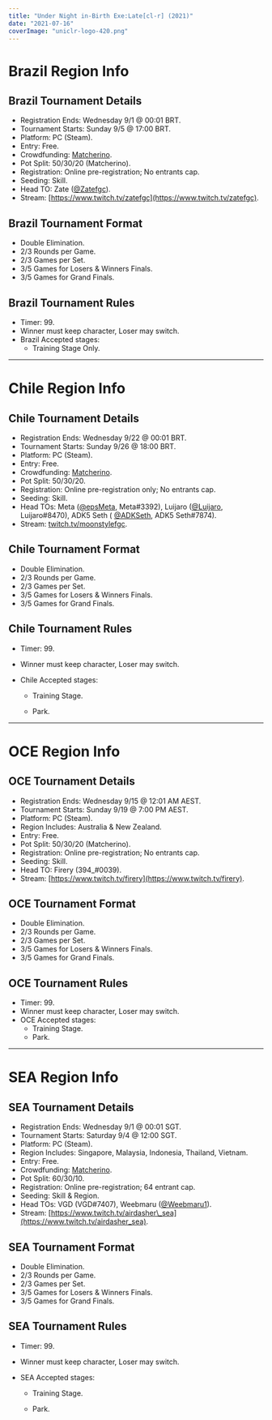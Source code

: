 ```yaml
---
title: "Under Night in-Birth Exe:Late[cl-r] (2021)"
date: "2021-07-16"
coverImage: "uniclr-logo-420.png"
---
```


# Brazil Region Info

## Brazil Tournament Details

- Registration Ends: Wednesday 9/1 @ 00:01 BRT.
- Tournament Starts: Sunday 9/5 @ 17:00 BRT.
- Platform: PC (Steam).
- Entry: Free.
- Crowdfunding: [Matcherino](https://matcherino.com/tournaments/56352).
- Pot Split: 50/30/20 (Matcherino).
- Registration: Online pre-registration; No entrants cap.
- Seeding: Skill.
- Head TO: Zate ([@Zatefgc](https://twitter.com/Zatefgc)).
- Stream: [https://www.twitch.tv/zatefgc](https://www.twitch.tv/zatefgc).

## Brazil Tournament Format

- Double Elimination.
- 2/3 Rounds per Game.
- 2/3 Games per Set.
- 3/5 Games for Losers & Winners Finals.
- 3/5 Games for Grand Finals.

## Brazil Tournament Rules

- Timer: 99.
- Winner must keep character, Loser may switch.
- Brazil Accepted stages:
    - Training Stage Only.

* * *

# Chile Region Info

## Chile Tournament Details

- Registration Ends: Wednesday 9/22 @ 00:01 BRT.
- Tournament Starts: Sunday 9/26 @ 18:00 BRT.
- Platform: PC (Steam).
- Entry: Free.
- Crowdfunding: [Matcherino](https://matcherino.com/tournaments/56353).
- Pot Split: 50/30/20.
- Registration: Online pre-registration only; No entrants cap.
- Seeding: Skill.
- Head TOs: Meta ([@epsMeta](https://twitter.com/epsMeta), Meta#3392), Luijaro ([@Luijaro](https://twitter.com/Luijaro), Luijaro#8470), ADK5 Seth ( [@ADKSeth](https://twitter.com/ADKSeth), ADK5 Seth#7874).
- Stream: [twitch.tv/moonstylefgc](https://www.twitch.tv/moonstylefgc).

## Chile Tournament Format

- Double Elimination.
- 2/3 Rounds per Game.
- 2/3 Games per Set.
- 3/5 Games for Losers & Winners Finals.
- 3/5 Games for Grand Finals.

## Chile Tournament Rules

- Timer: 99.
- Winner must keep character, Loser may switch.
- Chile Accepted stages:
    
    - Training Stage.
    
    - Park.

* * *

# OCE Region Info

## OCE Tournament Details

- Registration Ends: Wednesday 9/15 @ 12:01 AM AEST.
- Tournament Starts: Sunday 9/19 @ 7:00 PM AEST.
- Platform: PC (Steam).
- Region Includes: Australia & New Zealand.
- Entry: Free.
- Pot Split: 50/30/20 (Matcherino).
- Registration: Online pre-registration; No entrants cap.
- Seeding: Skill.
- Head TO: Firery (394\_#0039).
- Stream: [https://www.twitch.tv/firery](https://www.twitch.tv/firery).

## OCE Tournament Format

- Double Elimination.
- 2/3 Rounds per Game.
- 2/3 Games per Set.
- 3/5 Games for Losers & Winners Finals.
- 3/5 Games for Grand Finals.

## OCE Tournament Rules

- Timer: 99.
- Winner must keep character, Loser may switch.
- OCE Accepted stages:
    - Training Stage.
    - Park.

* * *

# SEA Region Info

## SEA Tournament Details

- Registration Ends: Wednesday 9/1 @ 00:01 SGT.
- Tournament Starts: Saturday 9/4 @ 12:00 SGT.
- Platform: PC (Steam).
- Region Includes: Singapore, Malaysia, Indonesia, Thailand, Vietnam.
- Entry: Free.
- Crowdfunding: [Matcherino](https://matcherino.com/tournaments/56354).
- Pot Split: 60/30/10.
- Registration: Online pre-registration; 64 entrant cap.
- Seeding: Skill & Region.
- Head TOs: VGD (VGD#7407), Weebmaru ([@Weebmaru1](https://twitter.com/Weebmaru1)).
- Stream: [https://www.twitch.tv/airdasher\_sea](https://www.twitch.tv/airdasher_sea).

## SEA Tournament Format

- Double Elimination.
- 2/3 Rounds per Game.
- 2/3 Games per Set.
- 3/5 Games for Losers & Winners Finals.
- 3/5 Games for Grand Finals.

## SEA Tournament Rules

- Timer: 99.
- Winner must keep character, Loser may switch.
- SEA Accepted stages:
    
    - Training Stage.
    
    - Park.
